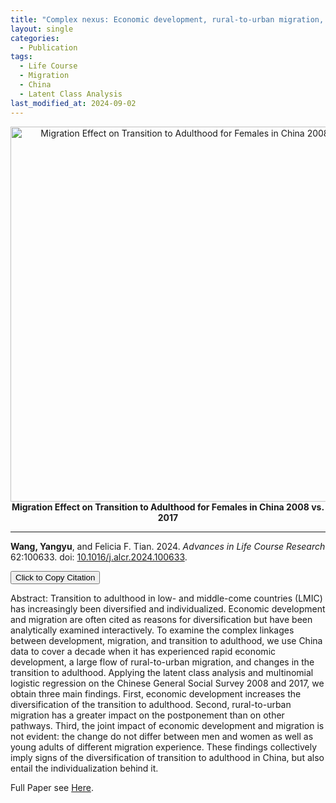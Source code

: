 ```yaml
---
title: "Complex nexus: Economic development, rural-to-urban migration, and transition to adulthood in China"
layout: single
categories:
  - Publication
tags:
  - Life Course
  - Migration
  - China
  - Latent Class Analysis
last_modified_at: 2024-09-02
---
```


<div class="research-content" markdown="1">

<p align="center">
  <img src="https://yangyuwang.netlify.app/assets/female_migration_transition.png" alt="Migration Effect on Transition to Adulthood for Females in China 2008 vs. 2017" width="600">
  <br>
  <strong>Migration Effect on Transition to Adulthood for Females in China 2008 vs. 2017</strong>
</p>

---

**Wang, Yangyu**, and Felicia F. Tian. 2024. *Advances in Life Course Research* 62:100633. doi: [10.1016/j.alcr.2024.100633](https://doi.org/10.1016/j.alcr.2024.100633).

<button onclick="copyCitation()">Click to Copy Citation</button>

<script>
  function copyCitation() {
    const citation = "Wang, Yangyu, and Felicia F. Tian. 2024. “Complex Nexus: Economic Development, Rural-to-Urban Migration, and Transition to Adulthood in China.” Advances in Life Course Research 62:100633. doi: 10.1016/j.alcr.2024.100633.";
    navigator.clipboard.writeText(citation).then(() => {
      alert("Citation copied to clipboard!");
    });
  }
</script>

Abstract: Transition to adulthood in low- and middle-come countries (LMIC) has increasingly been diversified and individualized. Economic development and migration are often cited as reasons for diversification but have been analytically examined interactively. To examine the complex linkages between development, migration, and transition to adulthood, we use China data to cover a decade when it has experienced rapid economic development, a large flow of rural-to-urban migration, and changes in the transition to adulthood. Applying the latent class analysis and multinomial logistic regression on the Chinese General Social Survey 2008 and 2017, we obtain three main findings. First, economic development increases the diversification of the transition to adulthood. Second, rural-to-urban migration has a greater impact on the postponement than on other pathways. Third, the joint impact of economic development and migration is not evident: the change do not differ between men and women as well as young adults of different migration experience. These findings collectively imply signs of the diversification of transition to adulthood in China, but also entail the individualization behind it.

Full Paper see [Here](https://yangyuwang.netlify.app/assets/complex_nexus.pdf).

</div>